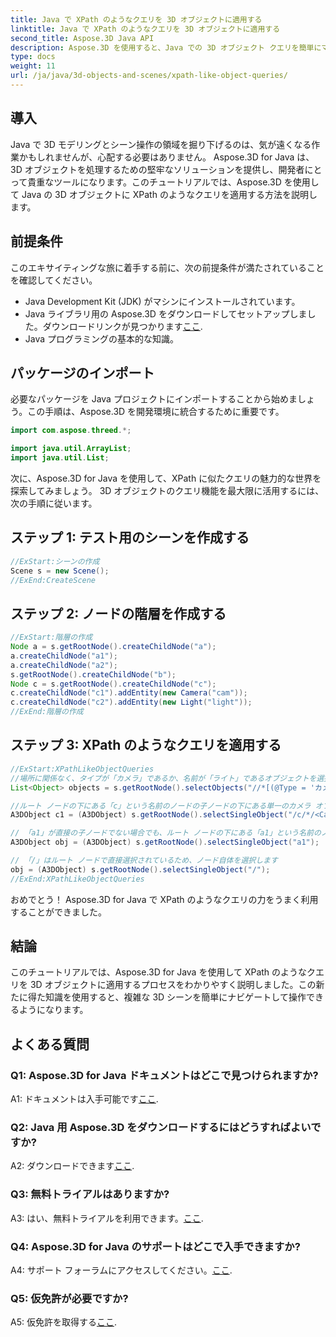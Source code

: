 ```yaml
---
title: Java で XPath のようなクエリを 3D オブジェクトに適用する
linktitle: Java で XPath のようなクエリを 3D オブジェクトに適用する
second_title: Aspose.3D Java API
description: Aspose.3D を使用すると、Java での 3D オブジェクト クエリを簡単にマスターできます。 XPath のようなクエリを適用し、シーンを操作し、3D 開発を強化します。
type: docs
weight: 11
url: /ja/java/3d-objects-and-scenes/xpath-like-object-queries/
---
```

## 導入

Java で 3D モデリングとシーン操作の領域を掘り下げるのは、気が遠くなる作業かもしれませんが、心配する必要はありません。 Aspose.3D for Java は、3D オブジェクトを処理するための堅牢なソリューションを提供し、開発者にとって貴重なツールになります。このチュートリアルでは、Aspose.3D を使用して Java の 3D オブジェクトに XPath のようなクエリを適用する方法を説明します。

## 前提条件

このエキサイティングな旅に着手する前に、次の前提条件が満たされていることを確認してください。

- Java Development Kit (JDK) がマシンにインストールされています。
-  Java ライブラリ用の Aspose.3D をダウンロードしてセットアップしました。ダウンロードリンクが見つかります[ここ](https://releases.aspose.com/3d/java/).
- Java プログラミングの基本的な知識。

## パッケージのインポート

必要なパッケージを Java プロジェクトにインポートすることから始めましょう。この手順は、Aspose.3D を開発環境に統合するために重要です。

```java
import com.aspose.threed.*;

import java.util.ArrayList;
import java.util.List;
```

次に、Aspose.3D for Java を使用して、XPath に似たクエリの魅力的な世界を探索してみましょう。 3D オブジェクトのクエリ機能を最大限に活用するには、次の手順に従います。

## ステップ 1: テスト用のシーンを作成する

```java
//ExStart:シーンの作成
Scene s = new Scene();
//ExEnd:CreateScene
```

## ステップ 2: ノードの階層を作成する

```java
//ExStart:階層の作成
Node a = s.getRootNode().createChildNode("a");
a.createChildNode("a1");
a.createChildNode("a2");
s.getRootNode().createChildNode("b");
Node c = s.getRootNode().createChildNode("c");
c.createChildNode("c1").addEntity(new Camera("cam"));
c.createChildNode("c2").addEntity(new Light("light"));
//ExEnd:階層の作成
```

## ステップ 3: XPath のようなクエリを適用する

```java
//ExStart:XPathLikeObjectQueries
//場所に関係なく、タイプが「カメラ」であるか、名前が「ライト」であるオブジェクトを選択します。
List<Object> objects = s.getRootNode().selectObjects("//*[(@Type = 'カメラ') または (@Name = 'ライト')]");

//ルート ノードの下にある「c」という名前のノードの子ノードの下にある単一のカメラ オブジェクトを選択します。
A3DObject c1 = (A3DObject) s.getRootNode().selectSingleObject("/c/*/<Camera>");

// 「a1」が直接の子ノードでない場合でも、ルート ノードの下にある「a1」という名前のノードを選択します。
A3DObject obj = (A3DObject) s.getRootNode().selectSingleObject("a1");

// 「/」はルート ノードで直接選択されているため、ノード自体を選択します
obj = (A3DObject) s.getRootNode().selectSingleObject("/");
//ExEnd:XPathLikeObjectQueries
```

おめでとう！ Aspose.3D for Java で XPath のようなクエリの力をうまく利用することができました。

## 結論

このチュートリアルでは、Aspose.3D for Java を使用して XPath のようなクエリを 3D オブジェクトに適用するプロセスをわかりやすく説明しました。この新たに得た知識を使用すると、複雑な 3D シーンを簡単にナビゲートして操作できるようになります。

## よくある質問

### Q1: Aspose.3D for Java ドキュメントはどこで見つけられますか?

 A1: ドキュメントは入手可能です[ここ](https://reference.aspose.com/3d/java/).

### Q2: Java 用 Aspose.3D をダウンロードするにはどうすればよいですか?

 A2: ダウンロードできます[ここ](https://releases.aspose.com/3d/java/).

### Q3: 無料トライアルはありますか?

A3: はい、無料トライアルを利用できます。[ここ](https://releases.aspose.com/).

### Q4: Aspose.3D for Java のサポートはどこで入手できますか?

 A4: サポート フォーラムにアクセスしてください。[ここ](https://forum.aspose.com/c/3d/18).

### Q5: 仮免許が必要ですか?

 A5: 仮免許を取得する[ここ](https://purchase.aspose.com/temporary-license/).